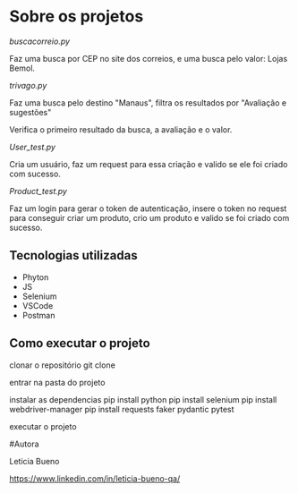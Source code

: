 # Sobre os projetos


_buscacorreio.py_

Faz uma busca por CEP no site dos correios, e uma busca pelo valor: Lojas Bemol.



_trivago.py_

Faz uma busca pelo destino "Manaus", filtra os resultados por "Avaliação e sugestões"

Verifica o primeiro resultado da busca, a avaliação e o valor.


_User_test.py_

Cria um usuário, faz um request para essa criação e valido se ele foi criado com sucesso.


_Product_test.py_

Faz um login para gerar o token de autenticação, insere o token no request para conseguir criar um produto, crio um produto e valido se foi criado com sucesso.


## Tecnologias utilizadas
- Phyton
- JS
- Selenium
- VSCode
- Postman


## Como executar o projeto

clonar o repositório
git clone

entrar na pasta do projeto

instalar as dependencias
pip install python
pip install selenium
pip install webdriver-manager
pip install requests faker pydantic pytest


executar o projeto


#Autora

Leticia Bueno

https://www.linkedin.com/in/leticia-bueno-qa/
